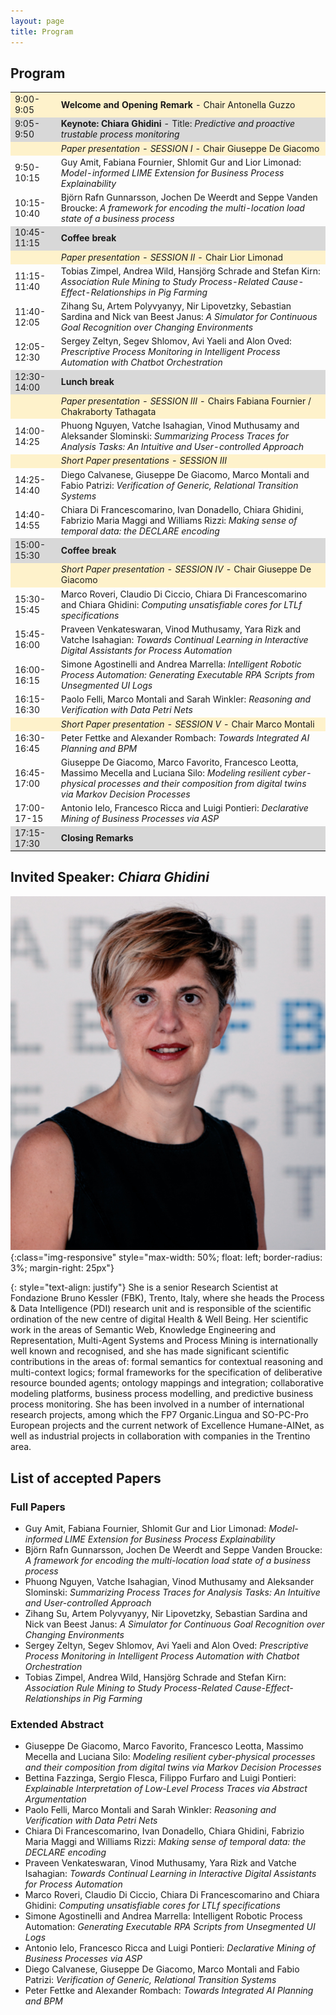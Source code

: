 ```yaml
---
layout: page
title: Program
---
```


## Program

<table>
  <tbody>
    <tr style="background-color:#FEF2CB">
      <td>9:00-9:05</td>
      <td><b>Welcome and Opening Remark</b> - Chair Antonella Guzzo</td>
    </tr>
    <tr style="background-color:#D8D8D8">
      <td>9:05-9:50</td>
      <td><b>Keynote: Chiara Ghidini</b> - Title: <em>Predictive and proactive trustable process monitoring</em></td>
    </tr>
    <tr style="background-color:#FEF2CB">
      <td> </td>
      <td><em>Paper presentation - SESSION I</em> - Chair Giuseppe De Giacomo</td>
    </tr>
    <tr>
      <td>9:50-10:15</td>
      <td>Guy Amit, Fabiana Fournier, Shlomit Gur and Lior Limonad: <em>Model-informed LIME Extension for Business Process Explainability</em></td>
    </tr>
    <tr>
      <td>10:15-10:40</td>
      <td>Björn Rafn Gunnarsson, Jochen De Weerdt and Seppe Vanden Broucke: <em>A framework for encoding the multi-location load state of a business process</em></td>
    </tr>
    <tr style="background-color:#D8D8D8">
      <td>10:45-11:15</td>
      <td><b>Coffee break</b></td>
    </tr>
    <tr style="background-color:#FEF2CB">
      <td> </td>
      <td><em>Paper presentation - SESSION II</em> - Chair Lior Limonad</td>
    </tr>
    <tr>
      <td>11:15-11:40</td>
      <td>Tobias Zimpel, Andrea Wild, Hansjörg Schrade and Stefan Kirn: <em>Association Rule Mining to Study Process-Related Cause-Effect-Relationships in Pig Farming</em></td>
    </tr>
    <tr>
      <td>11:40-12:05</td>
      <td>Zihang Su, Artem Polyvyanyy, Nir Lipovetzky, Sebastian Sardina and Nick van Beest Janus: <em>A Simulator for Continuous Goal Recognition over Changing Environments</em></td>
    </tr>
    <tr>
      <td>12:05-12:30</td>
      <td>Sergey Zeltyn, Segev Shlomov, Avi Yaeli and Alon Oved: <em>Prescriptive Process Monitoring in Intelligent Process Automation with Chatbot Orchestration</em></td>
    </tr>
    <tr style="background-color:#D8D8D8">
      <td>12:30-14:00</td>
      <td><b>Lunch break</b></td>
    </tr>
    <tr style="background-color:#FEF2CB">
      <td> </td>
      <td><em>Paper presentation - SESSION III</em> - Chairs Fabiana Fournier / Chakraborty Tathagata</td>
    </tr>
    <tr>
      <td>14:00-14:25</td>
      <td>Phuong Nguyen, Vatche Isahagian, Vinod Muthusamy and Aleksander Slominski: <em>Summarizing Process Traces for Analysis Tasks: An Intuitive and User-controlled Approach</em></td>
    </tr>
    <tr style="background-color:#FEF2CB">
      <td> </td>
      <td><em>Short Paper presentations - SESSION III</em></td>
    </tr>
    <tr>
      <td>14:25-14:40</td>
      <td>Diego Calvanese, Giuseppe De Giacomo, Marco Montali and Fabio Patrizi: <em>Verification of Generic, Relational Transition Systems</em></td>
    </tr>
    <tr>
      <td>14:40-14:55</td>
      <td>Chiara Di Francescomarino, Ivan Donadello, Chiara Ghidini, Fabrizio Maria Maggi and Williams Rizzi: <em>Making sense of temporal data: the DECLARE encoding</em></td>
    </tr>
    <tr style="background-color:#D8D8D8">
      <td>15:00-15:30</td>
      <td><b>Coffee break</b></td>
    </tr>
    <tr style="background-color:#FEF2CB">
      <td> </td>
      <td><em>Short Paper presentation - SESSION IV</em> - Chair Giuseppe De Giacomo</td>
    </tr>
    <tr>
      <td>15:30-15:45</td>
      <td>Marco Roveri, Claudio Di Ciccio, Chiara Di Francescomarino and Chiara Ghidini: <em>Computing unsatisfiable cores for LTLf specifications</em></td>
    </tr>
    <tr>
      <td>15:45-16:00</td>
      <td>Praveen Venkateswaran, Vinod Muthusamy, Yara Rizk and Vatche Isahagian: <em>Towards Continual Learning in Interactive Digital Assistants for Process Automation</em></td>
    </tr>
    <tr>
      <td>16:00-16:15</td>
      <td>Simone Agostinelli and Andrea Marrella: <em>Intelligent Robotic Process Automation: Generating Executable RPA Scripts from Unsegmented UI Logs</em></td>
    </tr>
    <tr>
      <td>16:15-16:30</td>
      <td>Paolo Felli, Marco Montali and Sarah Winkler: <em>Reasoning and Verification with Data Petri Nets</em></td>
    </tr>
    <tr style="background-color:#FEF2CB">
      <td> </td>
      <td><em>Short Paper presentation - SESSION V</em> - Chair Marco Montali</td>
    </tr>
    <tr>
      <td>16:30-16:45</td>
      <td>Peter Fettke and Alexander Rombach: <em>Towards Integrated AI Planning and BPM</em></td>
    </tr>
    <tr>
      <td>16:45-17:00</td>
      <td>Giuseppe De Giacomo, Marco Favorito, Francesco Leotta, Massimo Mecella and Luciana Silo: <em>Modeling resilient cyber-physical processes and their composition from digital twins via Markov Decision Processes</em></td>
    </tr>
    <tr>
      <td>17:00-17-15</td>
      <td>Antonio Ielo, Francesco Ricca and Luigi Pontieri: <em>Declarative Mining of Business Processes via ASP</em></td>
    </tr>
    <tr style="background-color:#D8D8D8">
      <td>17:15-17:30</td>
      <td><b>Closing Remarks</b></td>
    </tr>
  </tbody>
</table>




## Invited Speaker: _Chiara Ghidini_
![ghidini](/assets/img/ghidini.jpg){:class="img-responsive" style="max-width: 50%; float: left; border-radius: 3%; margin-right: 25px"}

{: style="text-align: justify"}
She is a senior Research Scientist at Fondazione Bruno Kessler (FBK), Trento, Italy, where she heads the Process & Data Intelligence (PDI) research unit and is responsible of the scientific ordination of the new centre of digital Health & Well Being. Her scientific work in the areas of Semantic Web, Knowledge Engineering and Representation, Multi-Agent Systems and Process Mining is internationally well known and recognised, and she has made significant scientific contributions in the areas of: formal semantics for contextual reasoning and multi-context logics; formal frameworks for the specification of deliberative resource bounded agents; ontology mappings and integration; collaborative modeling platforms, business process modelling, and predictive business process monitoring. She has been involved in a number of international research projects, among which the FP7 Organic.Lingua and SO-PC-Pro European projects and the current network of Excellence Humane-AINet, as well as industrial projects in collaboration with companies in the Trentino area.

## List of accepted Papers

### Full Papers
- Guy Amit, Fabiana Fournier, Shlomit Gur and Lior Limonad: _Model-informed LIME Extension for Business Process Explainability_
- Björn Rafn Gunnarsson, Jochen De Weerdt and Seppe Vanden Broucke: _A framework for encoding the multi-location load state of a business process_
- Phuong Nguyen, Vatche Isahagian, Vinod Muthusamy and Aleksander Slominski: _Summarizing Process Traces for Analysis Tasks: An Intuitive and User-controlled Approach_
- Zihang Su, Artem Polyvyanyy, Nir Lipovetzky, Sebastian Sardina and Nick van Beest Janus: _A Simulator for Continuous Goal Recognition over Changing Environments_
- Sergey Zeltyn, Segev Shlomov, Avi Yaeli and Alon Oved: _Prescriptive Process Monitoring in Intelligent Process Automation with Chatbot Orchestration_
- Tobias Zimpel, Andrea Wild, Hansjörg Schrade and Stefan Kirn: _Association Rule Mining to Study Process-Related Cause-Effect-Relationships in Pig Farming_

### Extended Abstract

- Giuseppe De Giacomo, Marco Favorito, Francesco Leotta, Massimo Mecella and Luciana Silo: _Modeling resilient cyber-physical processes and their composition from digital twins via Markov Decision Processes_
- Bettina Fazzinga, Sergio Flesca, Filippo Furfaro and Luigi Pontieri: _Explainable Interpretation of Low-Level Process Traces via Abstract Argumentation_
- Paolo Felli, Marco Montali and Sarah Winkler: _Reasoning and Verification with Data Petri Nets_
- Chiara Di Francescomarino, Ivan Donadello, Chiara Ghidini, Fabrizio Maria Maggi and Williams Rizzi: _Making sense of temporal data: the DECLARE encoding_
- Praveen Venkateswaran, Vinod Muthusamy, Yara Rizk and Vatche Isahagian: _Towards Continual Learning in Interactive Digital Assistants for Process Automation_
- Marco Roveri, Claudio Di Ciccio, Chiara Di Francescomarino and Chiara Ghidini: _Computing unsatisfiable cores for LTLf specifications_
- Simone Agostinelli and Andrea Marrella: Intelligent Robotic Process Automation: _Generating Executable RPA Scripts from Unsegmented UI Logs_
- Antonio Ielo, Francesco Ricca and Luigi Pontieri: _Declarative Mining of Business Processes via ASP_
- Diego Calvanese, Giuseppe De Giacomo, Marco Montali and Fabio Patrizi: _Verification of Generic, Relational Transition Systems_
- Peter Fettke and Alexander Rombach: _Towards Integrated AI Planning and BPM_


